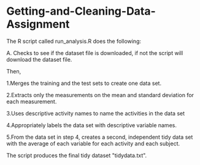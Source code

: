 # Getting-and-Cleaning-Data-Assignment

The R script called run_analysis.R does the following:  

A. Checks to see if the dataset file is downloaded, if not the script will download the dataset file. 

Then, 

1.Merges the training and the test sets to create one data set.

2.Extracts only the measurements on the mean and standard deviation for each measurement. 

3.Uses descriptive activity names to name the activities in the data set

4.Appropriately labels the data set with descriptive variable names.

5.From the data set in step 4, creates a second, independent tidy data set with the average of each variable for each activity and each subject.

The script produces the final tidy dataset "tidydata.txt".  
